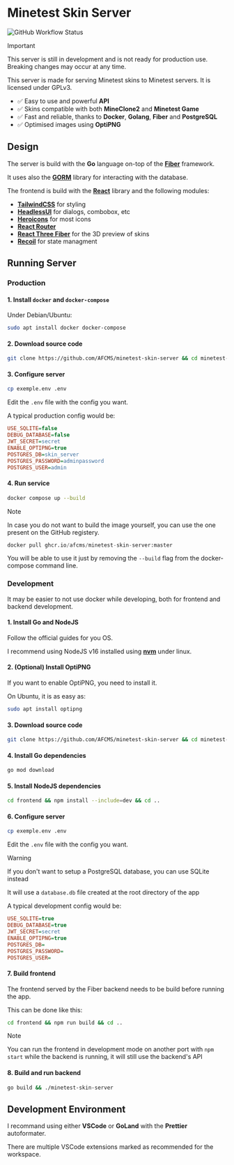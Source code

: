 # Minetest Skin Server

![GitHub Workflow Status](https://img.shields.io/github/checks-status/AFCMS/minetest-skin-server/master?style=flat-square)

> [!IMPORTANT]
> This server is still in development and is not ready for production use.
> Breaking changes may occur at any time.

This server is made for serving Minetest skins to Minetest servers. It is licensed under GPLv3.

-   ✅ Easy to use and powerful **API**
-   ✅ Skins compatible with both **MineClone2** and **Minetest Game**
-   ✅ Fast and reliable, thanks to **Docker**, **Golang**, **Fiber** and **PostgreSQL**
-   ✅ Optimised images using **OptiPNG**

## Design

The server is build with the **Go** language on-top of the [**Fiber**](https://gofiber.io/) framework.

It uses also the [**GORM**](https://gorm.io) library for interacting with the database.

The frontend is build with the [**React**](https://reactjs.org) library and the following modules:

-   [**TailwindCSS**](https://tailwindcss.com) for styling
-   [**HeadlessUI**](https://headlessui.com) for dialogs, combobox, etc
-   [**Heroicons**](https://heroicons.com) for most icons
-   [**React Router**](https://reactrouter.com)
-   [**React Three Fiber**](https://github.com/pmndrs/react-three-fiber) for the 3D preview of skins
-   [**Recoil**](https://recoiljs.org) for state managment

## Running Server

### Production

#### 1. Install `docker` and `docker-compose`

Under Debian/Ubuntu:

```sh
sudo apt install docker docker-compose
```

#### 2. Download source code

```sh
git clone https://github.com/AFCMS/minetest-skin-server && cd minetest-skin-server
```

#### 3. Configure server

```sh
cp exemple.env .env
```

Edit the `.env` file with the config you want.

A typical production config would be:

```ini
USE_SQLITE=false
DEBUG_DATABASE=false
JWT_SECRET=secret
ENABLE_OPTIPNG=true
POSTGRES_DB=skin_server
POSTGRES_PASSWORD=adminpassword
POSTGRES_USER=admin
```

#### 4. Run service

```sh
docker compose up --build
```

> [!NOTE]
> In case you do not want to build the image yourself, you can use the one present on the GitHub registery.
>
> ```py
> docker pull ghcr.io/afcms/minetest-skin-server:master
> ```
>
> You will be able to use it just by removing the `--build` flag from the docker-compose command line.

### Development

It may be easier to not use docker while developing, both for frontend and backend development.

#### 1. Install Go and NodeJS

Follow the official guides for you OS.

I recommend using NodeJS v16 installed using [**nvm**](https://github.com/nvm-sh/nvm) under linux.

#### 2. (Optional) Install OptiPNG

If you want to enable OptiPNG, you need to install it.

On Ubuntu, it is as easy as:

```sh
sudo apt install optipng
```

#### 3. Download source code

```sh
git clone https://github.com/AFCMS/minetest-skin-server && cd minetest-skin-server
```

#### 4. Install Go dependencies

```sh
go mod download
```

#### 5. Install NodeJS dependencies

```sh
cd frontend && npm install --include=dev && cd ..
```

#### 6. Configure server

```sh
cp exemple.env .env
```

Edit the `.env` file with the config you want.

> [!WARNING]
> If you don't want to setup a PostgreSQL database, you can use SQLite instead
>
> It will use a `database.db` file created at the root directory of the app

A typical development config would be:

```ini
USE_SQLITE=true
DEBUG_DATABASE=true
JWT_SECRET=secret
ENABLE_OPTIPNG=true
POSTGRES_DB=
POSTGRES_PASSWORD=
POSTGRES_USER=
```

#### 7. Build frontend

The frontend served by the Fiber backend needs to be build before running the app.

This can be done like this:

```sh
cd frontend && npm run build && cd ..
```

> [!NOTE]
> You can run the frontend in development mode on another port with `npm start` while the backend is running, it will still use the backend's API

#### 8. Build and run backend

```sh
go build && ./minetest-skin-server
```

## Development Environment

I recommand using either **VSCode** or **GoLand** with the **Prettier** autoformater.

There are multiple VSCode extensions marked as recommended for the workspace.
